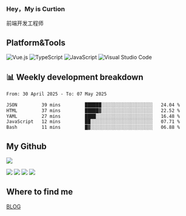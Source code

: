 ### Hey，My is Curtion
前端开发工程师
## Platform&Tools

![Vue.js](https://img.shields.io/badge/-Vue.js-4FC08D?style=flat-square&logo=Vue.js&logoColor=white)
![TypeScript](https://img.shields.io/badge/-TypeScript-007ACC?style=flat-square&logo=typescript&logoColor=white)
![JavaScript](https://img.shields.io/badge/-JavaScript-F7DF1E?style=flat-square&logo=javascript&logoColor=black)
![Visual Studio Code](https://img.shields.io/badge/-VSCode-007ACC?style=flat-square&logo=Visual-Studio-Code&logoColor=white)

## 📊 Weekly development breakdown

<!--START_SECTION:waka-->

```txt
From: 30 April 2025 - To: 07 May 2025

JSON         39 mins         ██████░░░░░░░░░░░░░░░░░░░   24.04 %
HTML         37 mins         █████▓░░░░░░░░░░░░░░░░░░░   22.52 %
YAML         27 mins         ████░░░░░░░░░░░░░░░░░░░░░   16.48 %
JavaScript   12 mins         ██░░░░░░░░░░░░░░░░░░░░░░░   07.71 %
Bash         11 mins         █▓░░░░░░░░░░░░░░░░░░░░░░░   06.88 %
```

<!--END_SECTION:waka-->

## My Github

![](http://github-profile-summary-cards.vercel.app/api/cards/profile-details?username=curtion&theme=nord_bright)

![](http://github-profile-summary-cards.vercel.app/api/cards/stats?username=curtion&theme=nord_bright)
![](http://github-profile-summary-cards.vercel.app/api/cards/productive-time?username=curtion&theme=nord_bright&utcOffset=8)
![](http://github-profile-summary-cards.vercel.app/api/cards/repos-per-language?username=curtion&theme=nord_bright)
![](http://github-profile-summary-cards.vercel.app/api/cards/most-commit-language?username=curtion&theme=nord_bright)

## Where to find me

[BLOG](https://blog.3gxk.net)
